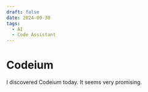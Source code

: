 ```yaml
---
draft: false 
date: 2024-09-30
tags:
  - AI 
  - Code Assistant
---
```


# Codeium

I discovered Codeium today. It seems very promising.
